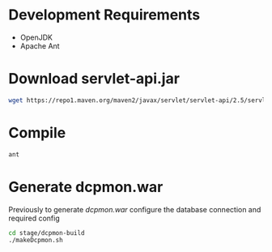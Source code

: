 # Development Requirements

- OpenJDK
- Apache Ant

# Download servlet-api.jar
```bash
wget https://repo1.maven.org/maven2/javax/servlet/servlet-api/2.5/servlet-api-2.5.jar -O servlet-api.jar
```

# Compile

```bash
ant
```

# Generate dcpmon.war

Previously to generate *dcpmon.war* configure the database connection and required config

```bash
cd stage/dcpmon-build
./makeDcpmon.sh
```

